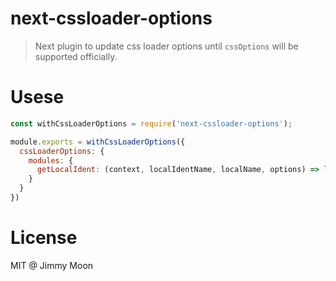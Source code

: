 # next-cssloader-options

> Next plugin to update css loader options until `cssOptions` will be supported officially.

# Usese

```js
const withCssLoaderOptions = require('next-cssloader-options');

module.exports = withCssLoaderOptions({
  cssLoaderOptions: {
    modules: {
      getLocalIdent: (context, localIdentName, localName, options) => localName
    }
  }
})
```

# License

MIT @ Jimmy Moon